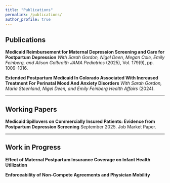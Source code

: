 ```yaml
---
title: "Publications"
permalink: /publications/
author_profile: true
---
```



## Publications


**Medicaid Reimbursement for Maternal Depression Screening and Care for Postpartum Depression**
*With Sarah Gordon, Nigel Deen, Megan Cole, Emily Feinberg, and Alison Galbraith*
*JAMA Pediatrics* (2025), Vol. 179(9), pp. 1009–1016.


**Extended Postpartum Medicaid In Colorado Associated With Increased Treatment For Perinatal Mood And Anxiety Disorders**
*With Sarah Gordon, Maria Steenland, Nigel Deen, and Emily Feinberg*
*Health Affairs* (2024).


---


## Working Papers


**Medicaid Spillovers on Commercially Insured Patients: Evidence from Postpartum Depression Screening**
September 2025. Job Market Paper.


---


## Work in Progress


**Effect of Maternal Postpartum Insurance Coverage on Infant Health Utilization**


**Enforceability of Non-Compete Agreements and Physician Mobility**